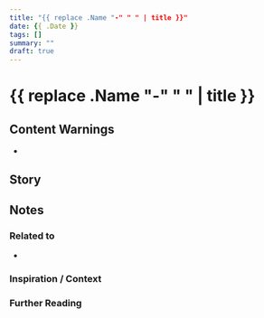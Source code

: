 ```yaml
---
title: "{{ replace .Name "-" " " | title }}"
date: {{ .Date }}
tags: []
summary: ""
draft: true
---
```

# {{ replace .Name "-" " " | title }}

<!--more-->

## Content Warnings

- 

## Story

## Notes

### Related to

- 

### Inspiration / Context

### Further Reading

